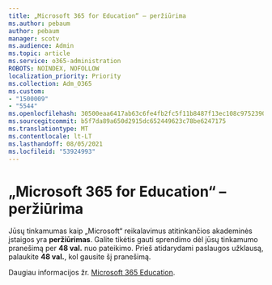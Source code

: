 ```yaml
---
title: „Microsoft 365 for Education“ – peržiūrima
ms.author: pebaum
author: pebaum
manager: scotv
ms.audience: Admin
ms.topic: article
ms.service: o365-administration
ROBOTS: NOINDEX, NOFOLLOW
localization_priority: Priority
ms.collection: Adm_O365
ms.custom:
- "1500009"
- "5544"
ms.openlocfilehash: 30500eaa6417ab63c6fe4fb2fc5f11b8487f13ec108c9752390825a36e3adc6b
ms.sourcegitcommit: b5f7da89a650d2915dc652449623c78be6247175
ms.translationtype: MT
ms.contentlocale: lt-LT
ms.lasthandoff: 08/05/2021
ms.locfileid: "53924993"
---
```

# <a name="microsoft-365-for-education---under-review"></a>„Microsoft 365 for Education“ – peržiūrima

Jūsų tinkamumas kaip „Microsoft“ reikalavimus atitinkančios akademinės įstaigos yra **peržiūrimas**. Galite tikėtis gauti sprendimo dėl jūsų tinkamumo pranešimą per **48 val.** nuo pateikimo. Prieš atidarydami paslaugos užklausą, palaukite **48 val.**, kol gausite šį pranešimą.

Daugiau informacijos žr. [Microsoft 365 Education](https://www.microsoft.com/education/buy-license/microsoft365).
